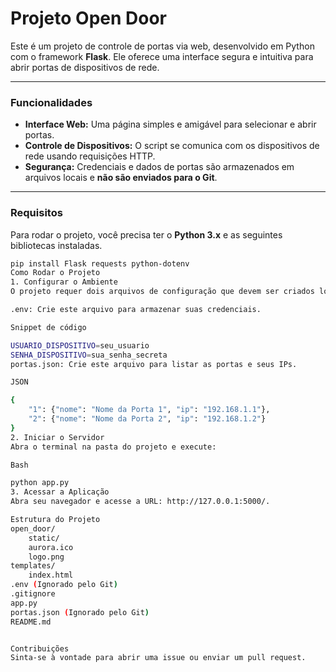 # Projeto Open Door

Este é um projeto de controle de portas via web, desenvolvido em Python com o framework **Flask**. Ele oferece uma interface segura e intuitiva para abrir portas de dispositivos de rede.

---

### Funcionalidades

* **Interface Web:** Uma página simples e amigável para selecionar e abrir portas.
* **Controle de Dispositivos:** O script se comunica com os dispositivos de rede usando requisições HTTP.
* **Segurança:** Credenciais e dados de portas são armazenados em arquivos locais e **não são enviados para o Git**.

---

### Requisitos

Para rodar o projeto, você precisa ter o **Python 3.x** e as seguintes bibliotecas instaladas.

```bash
pip install Flask requests python-dotenv
Como Rodar o Projeto
1. Configurar o Ambiente
O projeto requer dois arquivos de configuração que devem ser criados localmente, pois não são enviados ao Git.

.env: Crie este arquivo para armazenar suas credenciais.

Snippet de código

USUARIO_DISPOSITIVO=seu_usuario
SENHA_DISPOSITIVO=sua_senha_secreta
portas.json: Crie este arquivo para listar as portas e seus IPs.

JSON

{
    "1": {"nome": "Nome da Porta 1", "ip": "192.168.1.1"},
    "2": {"nome": "Nome da Porta 2", "ip": "192.168.1.2"}
}
2. Iniciar o Servidor
Abra o terminal na pasta do projeto e execute:

Bash

python app.py
3. Acessar a Aplicação
Abra seu navegador e acesse a URL: http://127.0.0.1:5000/.

Estrutura do Projeto
open_door/
    static/
    aurora.ico
    logo.png
templates/
    index.html
.env (Ignorado pelo Git)
.gitignore
app.py
portas.json (Ignorado pelo Git)
README.md


Contribuições
Sinta-se à vontade para abrir uma issue ou enviar um pull request.
